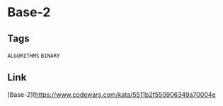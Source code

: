 # Base-2

## Tags

`ALGORITHMS` `BINARY`

## Link

[Base-2](https://www.codewars.com/kata/5511b2f550906349a70004e
